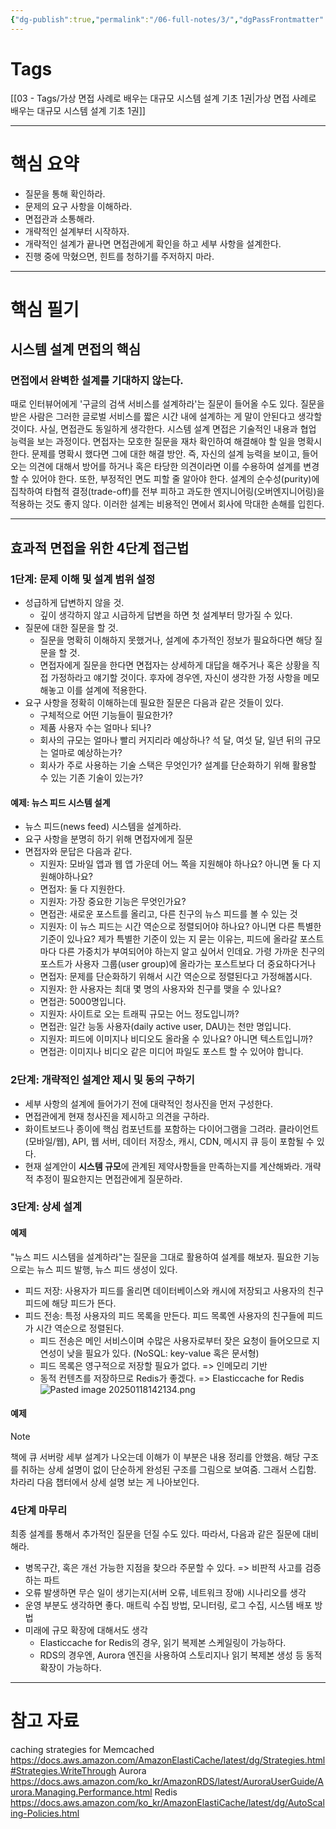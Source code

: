 ```yaml
---
{"dg-publish":true,"permalink":"/06-full-notes/3/","dgPassFrontmatter":true}
---
```


# Tags
[[03 - Tags/가상 면접 사례로 배우는 대규모 시스템 설계 기초 1권\|가상 면접 사례로 배우는 대규모 시스템 설계 기초 1권]]

---
# 핵심 요약
- 질문을 통해 확인하라.
- 문제의 요구 사항을 이해하라.
- 면접관과 소통해라.
- 개략적인 설계부터 시작하자.
- 개략적인 설계가 끝나면 면접관에게 확인을 하고 세부 사항을 설계한다.
- 진행 중에 막혔으면, 힌트를 청하기를 주저하지 마라.
---
# 핵심 필기
## 시스템 설계 면접의 핵심
### 면접에서 완벽한 설계를 기대하지 않는다.
때로 인터뷰어에게  '구글의 검색 서비스를 설계하라'는 질문이 들어올 수도 있다. 질문을 받은 사람은 그러한 글로벌 서비스를 짧은 시간 내에 설계하는 게 말이 안된다고 생각할 것이다. 사실, 면접관도 동일하게 생각한다.
시스템 설계 면접은 기술적인 내용과 협업 능력을 보는 과정이다. 면접자는 모호한 질문을 재차 확인하여 해결해야 할 일을 명확시한다. 문제를 명확시 했다면  그에 대한 해결 방안. 즉, 자신의 설계 능력을 보이고, 들어오는 의견에 대해서 방어를 하거나 혹은 타당한 의견이라면 이를 수용하여 설계를 변경할 수 있어야 한다. 
또한, 부정적인 면도 피할 줄 알아야 한다. 설계의 순수성(purity)에 집착하여 타협적 결정(trade-off)를 전부 피하고 과도한 엔지니어링(오버엔지니어링)을 적용하는 것도 좋지 않다. 이러한 설계는 비용적인 면에서 회사에 막대한 손해를 입힌다. 

---
## 효과적 면접을 위한 4단계 접근법
### 1단계: 문제 이해 및 설계 범위 설정
- 성급하게 답변하지 않을 것.
	- 깊이 생각하지 않고 시급하게 답변을 하면 첫 설계부터 망가질 수 있다.
- 질문에 대한 질문을 할 것.
	- 질문을 명확히 이해하지 못했거나, 설계에 추가적인 정보가 필요하다면 해당 질문을 할 것.
	- 면접자에게 질문을 한다면 면접자는 상세하게 대답을 해주거나 혹은 상황을 직접 가정하라고 얘기할 것이다. 후자에 경우엔, 자신이 생각한 가정 사항을 메모해놓고 이를 설계에 적용한다.
- 요구 사항을 정확히 이해하는데 필요한 질문은 다음과 같은 것들이 있다.
	- 구체적으로 어떤 기능들이 필요한가?
	- 제품 사용자 수는 얼마나 되나?
	- 회사의 규모는 얼마나 빨리 커지리라 예상하나? 석 달, 여섯 달, 일년 뒤의 규모는 얼마로 예상하는가?
	- 회사가 주로 사용하는 기술 스택은 무엇인가? 설계를 단순화하기 위해 활용할 수 있는 기존 기술이 있는가?
#### 예제: 뉴스 피드 시스템 설계
- 뉴스 피드(news feed) 시스템을 설계하라.
- 요구 사항을 분명히 하기 위해 면접자에게 질문
-  면접자와 문답은 다음과 같다.
	 - 지원자: 모바일 앱과 웹 앱 가운데 어느 쪽을 지원해야 하나요? 아니면 둘 다 지원해야하나요?
	 - 면접자: 둘 다 지원한다.
	 - 지원자: 가장 중요한 기능은 무엇인가요?
	 - 면접관: 새로운 포스트를 올리고, 다른 친구의 뉴스 피드를 볼 수 있는 것
	 - 지원자: 이 뉴스 피드는 시간 역순으로 정렬되어야 하나요? 아니면 다른 특별한 기준이 있나요? 제가 특별한 기준이 있는 지 묻는 이유는, 피드에 올라갈 포스트마다 다른 가중치가 부여되어야 하는지 알고 싶어서 인데요. 가령 가까운 친구의 포스트가 사용자 그룹(user group)에 올라가는 포스트보다 더 중요하다거나
	 - 면접자: 문제를 단순화하기 위해서 시간 역순으로 정렬된다고 가정해봅시다.
	 - 지원자: 한 사용자는 최대 몇 명의 사용자와 친구를 맺을 수 있나요?
	 - 면접관: 5000명입니다.
	 - 지원자: 사이트로 오는 트래픽 규모는 어느 정도입니까?
	 - 면접관: 일간 능동 사용자(daily active user, DAU)는 천만 명입니다.
	 - 지원자: 피드에 이미지나 비디오도 올라올 수 있나요? 아니면 텍스트입니까?
	 - 면접관: 이미지나 비디오 같은 미디어 파일도 포스트 할 수 있어야 합니다.
### 2단계: 개략적인 설계안 제시 및 동의 구하기
- 세부 사항의 설계에 들어가기 전에 대략적인 청사진을 먼저 구성한다.
- 면접관에게 현재 청사진을 제시하고 의견을 구하라.
- 화이트보드나 종이에 핵심 컴포넌트를 포함하는 다이어그램을 그려라. 클라이언트(모바일/웹), API, 웹 서버, 데이터 저장소, 캐시, CDN, 메시지 큐 등이 포함될 수 있다.
- 현재 설계안이 **시스템 규모**에 관계된 제약사항들을 만족하는지를 계산해봐라. 개략적 추정이 필요한지는 면접관에게 질문하라.
### 3단계: 상세 설계
#### 예제
"뉴스 피드 시스템을 설계하라"는 질문을 그대로 활용하여 설계를 해보자.
필요한 기능으로는 뉴스 피드 발행, 뉴스 피드 생성이 있다.
- 피드 저장: 사용자가 피드를 올리면 데이터베이스와 캐시에 저장되고 사용자의 친구 피드에 해당 피드가 뜬다.
- 피드 전송: 특정 사용자의 피드 목록을 만든다. 피드 목록엔 사용자의 친구들에 피드가 시간 역순으로 정렬된다.
	- 피드 전송은 메인 서비스이며 수많은 사용자로부터 잦은 요청이 들어오므로 지연성이 낮을 필요가 있다. (NoSQL: key-value 혹은 문서형)
	- 피드 목록은 영구적으로 저장할 필요가 없다. => 인메모리 기반
	- 동적 컨텐츠를 저장하므로 Redis가 좋겠다. => Elasticcache for Redis
![Pasted image 20250118142134.png](/img/user/image/Pasted%20image%2020250118142134.png)
#### 예제
> [!NOTE]
> 책에 큐 서버랑 세부 설계가 나오는데 이해가 이 부분은 내용 정리를 안했음. 해당 구조를 취하는 상세 설명이 없이 단순하게 완성된 구조를 그림으로 보여줌. 그래서 스킵함. 차라리 다음 챕터에서 상세 설명 보는 게 나아보인다.
### 4단계 마무리
최종 설계를 통해서 추가적인 질문을 던질 수도 있다. 따라서, 다음과 같은 질문에 대비해라.
- 병목구간, 혹은 개선 가능한 지점을 찾으라 주문할 수 있다. => 비판적 사고를 검증하는 파트
- 오류 발생하면 무슨 일이 생기는지(서버 오류, 네트워크 장애) 시나리오를 생각
- 운영 부분도 생각하면 좋다. 매트릭 수집 방법, 모니터링, 로그 수집, 시스템 배포 방법
- 미래에 규모 확장에 대해서도 생각
	- Elasticcache for Redis의 경우, 읽기 복제본 스케일링이 가능하다.
	- RDS의 경우엔, Aurora 엔진을 사용하여 스토리지나 읽기 복제본 생성 등 동적 확장이 가능하다.
---
# 참고 자료
caching strategies for Memcached
https://docs.aws.amazon.com/AmazonElastiCache/latest/dg/Strategies.html#Strategies.WriteThrough
Aurora
https://docs.aws.amazon.com/ko_kr/AmazonRDS/latest/AuroraUserGuide/Aurora.Managing.Performance.html
Redis
https://docs.aws.amazon.com/ko_kr/AmazonElastiCache/latest/dg/AutoScaling-Policies.html